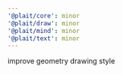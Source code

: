 ```yaml
---
'@plait/core': minor
'@plait/draw': minor
'@plait/mind': minor
'@plait/text': minor
---
```


improve geometry drawing style
